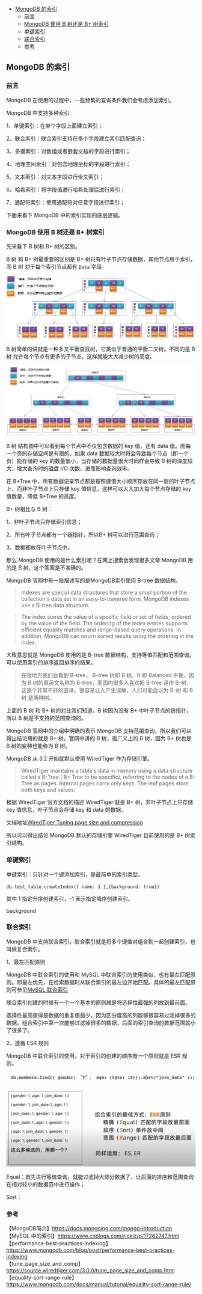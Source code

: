 <!-- START doctoc generated TOC please keep comment here to allow auto update -->
<!-- DON'T EDIT THIS SECTION, INSTEAD RE-RUN doctoc TO UPDATE -->

- [MongoDB 的索引](#mongodb-%E7%9A%84%E7%B4%A2%E5%BC%95)
  - [前言](#%E5%89%8D%E8%A8%80)
  - [MongoDB 使用 B 树还是 B+ 树索引](#mongodb-%E4%BD%BF%E7%94%A8-b-%E6%A0%91%E8%BF%98%E6%98%AF-b-%E6%A0%91%E7%B4%A2%E5%BC%95)
  - [单键索引](#%E5%8D%95%E9%94%AE%E7%B4%A2%E5%BC%95)
  - [联合索引](#%E8%81%94%E5%90%88%E7%B4%A2%E5%BC%95)
  - [参考](#%E5%8F%82%E8%80%83)

<!-- END doctoc generated TOC please keep comment here to allow auto update -->

## MongoDB 的索引

### 前言

MongoDB 在使用的过程中，一些频繁的查询条件我们会考虑添加索引。   

MongoDB 中支持多种索引  

1、单键索引：在单个字段上面建立索引；   

2、联合索引：联合索引支持在多个字段建立索引匹配查询；  

3、多键索引：对数组或者嵌套文档的字段进行索引；  

4、地理空间索引：对包含地理坐标的字段进行索引；   

5、文本索引：对文本字段进行全文索引；   

6、哈希索引：将字段值进行哈希处理后进行索引；   

7、通配符索引：使用通配符对任意字段进行索引；    

下面来看下 MongoDB 中的索引实现的底层逻辑。    

### MongoDB 使用 B 树还是 B+ 树索引

先来看下 B 树和 B+ 树的区别。   

B 树  和 B+ 树最重要的区别是 B+ 树只有叶子节点存储数据，其他节点用于索引，而 B 树 对于每个索引节点都有 `Data` 字段。

<img src="/img/mysql/mysql-btree"  alt="mysql" />     

B 树简单的讲就是一种多叉平衡查找树，它类似于普通的平衡二叉树。不同的是 B 树 允许每个节点有更多的子节点，这样就能大大减少树的高度。

<img src="/img/mysql/mysql-b+tree"  alt="mysql" />         

B 树 结构图中可以看到每个节点中不仅包含数据的 key 值，还有 data 值。而每一个页的存储空间是有限的，如果 data 数据较大时将会导致每个节点（即一个页）能存储的 key 的数量很小，当存储的数据量很大时同样会导致 B 树的深度较大，增大查询时的磁盘 I/O 次数，进而影响查询效率。  

在 B+Tree 中，所有数据记录节点都是按照键值大小顺序存放在同一层的叶子节点上，而非叶子节点上只存储 key 值信息，这样可以大大加大每个节点存储的 key 值数量，降低 B+Tree 的高度。

B+ 树相比与 B 树：

1、非叶子节点只存储索引信息；

2、所有叶子节点都有一个链指针，所以B+ 树可以进行范围查询；

3、数据都放在叶子节点中。   

那么 MongoDB 使用的是什么索引呢？在网上搜索会发现很多文章 MongoDB 用的是 B 树，这个答案是不准确的。   

MongoDB 官网中有一段描述写的是MongoDB索引使用 B-tree 数据结构。  

> Indexes are special data structures that store a small portion of the collection's data set in an easy-to-traverse form. MongoDB indexes use a B-tree data structure.

> The index stores the value of a specific field or set of fields, ordered by the value of the field. The ordering of the index entries supports efficient equality matches and range-based query operations. In addition, MongoDB can return sorted results using the ordering in the index.

大致意思就是 MongoDB 使用的是 B-tree 数据结构，支持等值匹配和范围查询。可以使用索引的排序返回排序的结果。   

> 在很地方我们会看到  B-tree， B-tree 树即 B 树。B 即 Balanced 平衡，因为 B 树的原英文名称为 B-tree，而国内很多人喜欢把 B-tree 译作 B-树，这是个非常不好的直译，很容易让人产生误解，人们可能会以为 B-树 和 B树 是两种树。

上面的 B 树 和 B+ 树的对比我们知道，B 树因为没有 B+ 中叶子节点的链指针，所以  B 树是不支持的范围查询的。   

MongoDB 官网中的介绍中明确的表示 MongoDB 支持范围查询，所以我们可以得出结论用的就是 B+ 树。官网中讲的 B 树，指广义上的 B 树，因为 B+ 树也是 B 树的变种也能称为 B 树。   

MongoDB 从 3.2 开始就默认使用 WiredTiger 作为存储引擎。   

> WiredTiger maintains a table's data in memory using a data structure called a B-Tree ( B+ Tree to be specific), referring to the nodes of a B-Tree as pages. Internal pages carry only keys. The leaf pages store both keys and values.

根据 WiredTiger 官方文档的描述 WiredTiger 就是 B+ 树，非叶子节点上只存储 key 值信息，叶子节点会存储 key 和 data 的数据。  

文档地址[WiredTiger Tuning page size and compression](https://source.wiredtiger.com/3.0.0/tune_page_size_and_comp.html)

所以可以得出结论 MongoDB 默认的存储引擎 WiredTiger 目前使用的是 B+ 树索引结构。   

### 单键索引

单键索引：只针对一个键添加索引，是最简单的索引类型。   

``
db.test_table.createIndex({ name: 1 },{background: true})
``

其中 1 指定升序创建索引，-1 表示指定降序创建索引。   

background

### 联合索引

MongoDB 中支持联合索引，联合索引就是将多个键值对组合到一起创建索引，也叫做复合索引。   

1、最左匹配原则   

MongoDB 中联合索引的使用和 MySQL 中联合索引的使用类似，也有最左匹配原则。即最左优先，在检索数据时从联合索引的最左边开始匹配。具体的最左匹配原则可参见[MySQL 联合索引](https://www.cnblogs.com/ricklz/p/17262747.html#%E8%81%94%E5%90%88%E7%B4%A2%E5%BC%95)   

联合索引创建的时候有一个一个基本的原则就是将选择性最强的列放到最前面。   

选择性最高值得是数据的重复值最少，因为区分度高的列能够很容易过滤掉很多的数据。组合索引中第一次能够过滤掉很多的数据，后面的索引查询的数据范围就小了很多了。    

2、遵循 ESR 规则

MongoDB 中联合索引的使用，对于索引的创建的顺序有一个原则就是  ESR 规则。   

<img src="/img/mongo/mongo-esr.jpg"  alt="mongo" />     

Equal：首先进行等值查询，就能过滤掉大部分数据了，让后面的排序和范围查询在相对较小的数据范中进行操作；   

Sort：













### 参考

【MongoDB简介】https://docs.mongoing.com/mongo-introduction      
【MySQL 中的索引】https://www.cnblogs.com/ricklz/p/17262747.html   
【performance-best-practices-indexing】https://www.mongodb.com/blog/post/performance-best-practices-indexing  
【tune_page_size_and_comp】https://source.wiredtiger.com/3.0.0/tune_page_size_and_comp.html       
【equality-sort-range-rule】https://www.mongodb.com/docs/manual/tutorial/equality-sort-range-rule/  